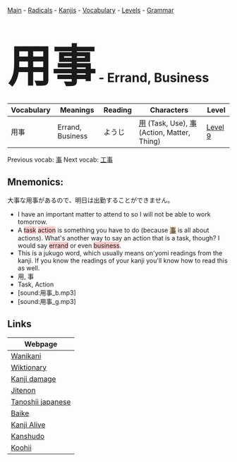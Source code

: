 <style> bigfont {font-size: 100px}</style>
[Main](../README.md) -
[Radicals](../radicals.md) -
[Kanjis](../kanjis.md) -
[Vocabulary](../vocabulary.md) -
[Levels](../levels.md) -
[Grammar](../grammar.md)
# <bigfont> 用事</bigfont> - Errand, Business 

| Vocabulary | Meanings | Reading | Characters | Level |
| --- | --- | --- | --- | --- |
| 用事 | Errand, Business | ようじ |  [用](../kanjis/用.md) (Task, Use), [事](../kanjis/事.md) (Action, Matter, Thing) | [Level 9](../levels/wk_level9.md) |

Previous vocab: [事](事.md) Next vocab: [工事](工事.md) 

## Mnemonics:
大事な用事があるので、明日は出勤することができません。
* I have an important matter to attend to so I will not be able to work tomorrow.
* A <span style="background-color:#ffcccb"> task</span> <span style="background-color:#ffcccb"> action</span> is something you have to do (because <span style="background-color:#fed8b1"> [事](https://jisho.org/search/事)</span> is all about actions). What's another way to say an action that is a task, though? I would say <span style="background-color:#ffcccb"> errand</span> or even <span style="background-color:#ffcccb"> business</span>.
* This is a jukugo word, which usually means on'yomi readings from the kanji. If you know the readings of your kanji you'll know how to read this as well.
* 用, 事
* Task, Action
* [sound:用事_b.mp3]
* [sound:用事_g.mp3]


## Links 

| Webpage |
| --- |
| [Wanikani          ](https://www.wanikani.com/kanji/用事) |
| [Wiktionary        ](https://en.wiktionary.org/wiki/用事) |
| [Kanji damage      ](http://www.kanjidamage.com/kanji/search?utf8=✓&q=用事) |
| [Jitenon           ](https://jitenon.com/kanji/用事) |
| [Tanoshii japanese ](https://www.tanoshiijapanese.com/dictionary/kanji.cfm?k=用事) |
| [Baike             ](https://baike.baidu.com/item/用事) |
| [Kanji Alive       ](https://app.kanjialive.com/用事) |
| [Kanshudo          ](https://www.kanshudo.com/searchmn?q=用事) |
| [Koohii            ](https://kanji.koohii.com/study/kanji/用事) |
